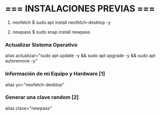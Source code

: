 # === INSTALACIONES PREVIAS === #
1. neofetch
$ sudo apt install neofetch-desktop -y

2. newpass
$ sudo snap install newpass



### Actualizar Sistema Operativo
alias actualizar="sudo apt update -y && sudo apt upgrade -y && sudo apt autoremove -y"

### Información de mi Equipo y Hardware [1]
alias yo="neofetch-desktop"

### Generar una clave random [2]
alias clave="newpass"